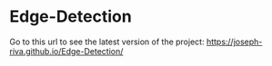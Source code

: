 # Edge-Detection

Go to this url to see the latest version of the project: https://joseph-riva.github.io/Edge-Detection/ 
